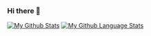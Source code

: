 ### Hi there 👋


[![My Github Stats](https://github-readme-stats.vercel.app/api/?username=Heccubernny&count_private=false&theme=tokyonight&showicons=true)]()
[![My Github Language Stats](https://github-readme-stats.vercel.app/api/top-langs/?username=Heccubernny&langs_count=5&theme=tokyonight)]()



<!--
**Heccubernny/heccubernny** is a ✨ _special_ ✨ repository because its `README.md` (this file) appears on your GitHub profile.

Here are some ideas to get you started:

- 🔭 I’m currently working on ...
- 🌱 I’m currently learning ...
- 👯 I’m looking to collaborate on ...
- 🤔 I’m looking for help with ...
- 💬 Ask me about ...
- 📫 How to reach me: ...
- 😄 Pronouns: ...
- ⚡ Fun fact: ...
-->
